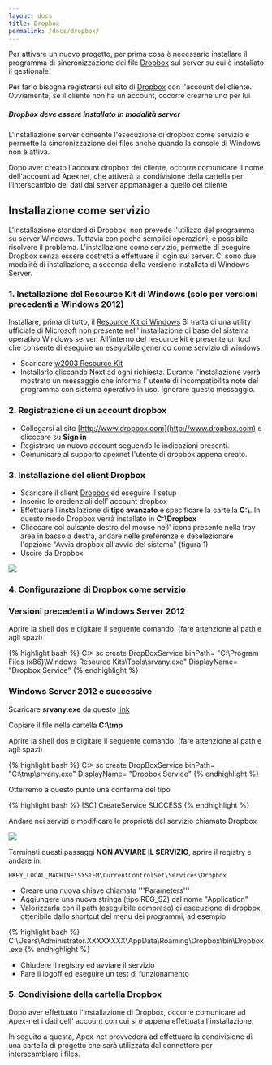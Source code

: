 ```yaml
---
layout: docs
title: Dropbox
permalink: /docs/dropbox/
---
```

Per attivare un nuovo progetto, per prima cosa è necessario installare il programma di sincronizzazione dei file [Dropbox](http://www.dropbox.com/) sul server su cui è installato il gestionale.

Per farlo bisogna registrarsi sul sito di [Dropbox](http://www.dropbox.com/) con l'account del cliente. Ovviamente, se il cliente non ha un account, occorre crearne uno per lui

<div class="note info">
  <h5>Dropbox deve essere installato in modalità server</h5>
  <p>L'installazione server consente l'esecuzione di dropbox come servizio e permette la sincronizzazione dei files anche quando la console di Windows non è attiva.</p>
</div>

Dopo aver creato l'account dropbox del cliente, occorre comunicare il nome dell'account ad Apexnet, che attiverà la condivisione della cartella per l'interscambio dei dati dal server appmanager a quello del cliente

## Installazione come servizio

L'installazione standard di Dropbox, non prevede l'utilizzo del programma su server Windows. Tuttavia con poche semplici operazioni, è possibile risolvere il problema.
L'installazione come servizio, permette di eseguire Dropbox senza essere costretti a  effettuare il login sul server.
Ci sono due modalitè di installazione, a seconda della versione installata di Windows Server.  

### 1. Installazione del Resource Kit di Windows (solo per versioni precedenti a Windows 2012)

Installare, prima di tutto, il [Resource Kit di Windows](http://www.microsoft.com/en-us/download/confirmation.aspx?id=17657)
Si tratta di una utility ufficiale di Microsoft non presente nell' installazione di base del sistema operativo Windows server.
All'interno del resource kit è presente un tool che consente di eseguire un eseguibile generico come servizio di windows.

* Scaricare [w2003 Resource Kit](http://www.microsoft.com/en-us/download/confirmation.aspx?id=17657)
* Installarlo cliccando Next ad ogni richiesta. Durante l'installazione verrà mostrato un messaggio che informa l' utente di incompatibilità note del programma con sistema operativo in uso. Ignorare questo messaggio.

### 2. Registrazione di un account dropbox

* Collegarsi al sito [http://www.dropbox.com](http://www.dropbox.com) e clicccare su **Sign in**
* Registrare un nuovo account seguendo le indicazioni presenti.
* Comunicare al supporto apexnet l'utente di dropbox appena creato.

### 3. Installazione del client Dropbox

* Scaricare il client [Dropbox](https://www.dropbox.com/downloading) ed eseguire il setup
* Inserire le credenziali dell' account dropbox
* Effettuare l'installazione di **tipo avanzato** e specificare la cartella **C:\\**. In questo modo Dropbox verrà installato in **C:\Dropbox**
* Clicccare col pulsante destro del mouse nell' icona presente nella tray area in basso a destra, andare nelle preferenze e deselezionare l'opzione "Avvia dropbox all'avvio del sistema" (figura 1)
* Uscire da Dropbox

![](/docs/dropbox_properties.png)

### 4. Configurazione di Dropbox come servizio

### Versioni precedenti a Windows Server 2012
Aprire la shell dos e digitare il seguente comando: (fare attenzione al path e agli spazi)

{% highlight bash %}
  C:\> sc create DropBoxService binPath= "C:\Program Files (x86)\Windows Resource Kits\Tools\srvany.exe" DisplayName= "Dropbox Service"
{% endhighlight %}

### Windows Server 2012 e successive

Scaricare **srvany.exe** da questo [link](/files/srvany.zip)

Copiare il file nella cartella **C:\tmp**

Aprire la shell dos e digitare il seguente comando: (fare attenzione al path e agli spazi)

{% highlight bash %}
  C:\> sc create DropBoxService binPath= "C:\tmp\srvany.exe" DisplayName= "Dropbox Service"
{% endhighlight %}


Otterremo a questo punto una conferma del tipo

{% highlight bash %}
  [SC] CreateService SUCCESS
{% endhighlight %}

Andare nei servizi e modificare le proprietà del servizio chiamato Dropbox

![](/docs/dropbox_service.png)

Terminati questi passaggi **NON AVVIARE IL SERVIZIO**, aprire il registry e andare in:

	HKEY_LOCAL_MACHINE\SYSTEM\CurrentControlSet\Services\Dropbox

* Creare una nuova chiave chiamata '''Parameters'''
* Aggiungere una nuova stringa (tipo REG_SZ) dal nome "Application"
* Valorizzarla con il path (eseguibile compreso) di esecuzione di dropbox, ottenibile dallo shortcut del menu dei programmi, ad esempio

{% highlight bash %}
  C:\Users\Administrator.XXXXXXXX\AppData\Roaming\Dropbox\bin\Dropbox.exe
{% endhighlight %}

* Chiudere il registry ed avviare il servizio
* Fare il logoff ed eseguire un test di funzionamento

### 5. Condivisione della cartella Dropbox

Dopo aver effettuato l'installazione di Dropbox, occorre comunicare ad Apex-net i dati dell' account con cui si è appena effettuata l'installazione.

In seguito a questa, Apex-net provvederà ad effettuare la condivisione di una cartella di progetto che sarà utilizzata dal connettore per interscambiare i files.

<!--
Attivazione del progetto
------------------------
Ci deve essere comunicata la lista nominativa delle persone che dovranno utilizzare l'applicazione.
I dati che ci servono, per ogni persona, sono i seguenti:

* Nome
* Cognome
* Indirizzo di posta
* Tipo di licenza da attivare (es: Information, Orders, ecc..)

In seguito all'attivazione di queste informazioni, verranno inviate le credenziali per l'accesso ai singoli utenti.

Installazione connettore
------------------------
Solo alla fine dei precedenti passi, si può procedere con l'installazione del connettore.
L'installazione è semplicissima:

* Devi scompattare uno zip con alcune dll nella cartella di Business ed eseguire il programma (BNIEIBUS).
* Dopo averlo eseguito vai nel registro di business e imposta la cartella dropbox di interscambio dati.
* Ricorda poi di schedulare il file .bub per l'export dei dati (l'export una volta al giorno massimo 2. l'import anche ogni 10 minuti)

Fare riferimento all'articolo

-->
